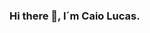 ### Hi there 👋, I´m Caio Lucas.

<!--
**caiolucass/caiolucass** is a ✨ _special_ ✨ repository because its `README.md` (this file) appears on your GitHub profile.

I have 21 years old and I'm trying to be a front-end developer! 💜

Thing I like to study:
- ⚛ React js
- 📱 JavaScript
- 🖥 Web Development

About me:  
- 🔭 I’m currently working on personal projects that can be viewed at my GitHu
- 🌱 I’m currently learning about JS, React and HTML/CSS in general...
- 👯 I’m looking to collaborate on future projects that I can collaborate
- 📫 How to reach me: https://www.linkedin.com/in/caio-lucas-3886a4140/
-->
